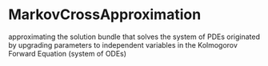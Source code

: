 # MarkovCrossApproximation 
approximating the solution bundle that solves the system of PDEs originated by upgrading parameters to independent variables in the Kolmogorov Forward Equation (system of ODEs)
